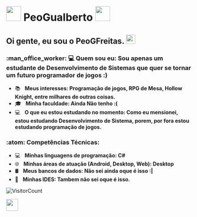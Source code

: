 # <img src="https://i.imgur.com/slDmwlc.gif" width="40px"> PeoGualberto <img src="https://i.imgur.com/rCJ15AP.gif" width="40px">

<h2> Oi gente, eu sou o <strong>PeoGFreitas</strong>. <img src="https://github.com/souvikguria98/souvikguria98/blob/master/Hi.gif" width="25"></h2>

<h3> :man_office_worker: 💻 Quem sou eu: Sou apenas um estudante de Desenvolvimento de Sistemas que quer se tornar um futuro programador de jogos :) </h3>

- :books: &nbsp; <strong>Meus interesses: Programação de jogos, RPG de Mesa, Hollow Knight, entre milhares de outras coisas.</strong>
- 🎓 &nbsp; <strong>Minha faculdade: Ainda Não tenho :(</strong>
- :computer: &nbsp; <strong>O que eu estou estudando no momento: Como eu mensionei, estou estudando Desenvolvimento de Sistema, porem, por fora estou estudando programação de jogos.</strong>

<h3>:atom: Competências Técnicas: </h3>

- 💻 &nbsp; <strong>Minhas linguagens de programação: C#</strong>
- 🌐 &nbsp; <strong>Minhas áreas de atuação (Android, Desktop, Web): Desktop</strong>
- 🛢 &nbsp; <strong>Meus bancos de dados: Não sei ainda oque é isso :|</strong>
- 🔧 &nbsp; <strong>Minhas IDES: Tambem não sei oque é isso.</strong>


![VisitorCount](https://profile-counter.glitch.me/{peogfreitas}/count.svg)

<img src="https://piskel-imgstore-b.appspot.com/img/14e69523-ea9d-11ee-8ea6-339198810824.gif" width="32px">
